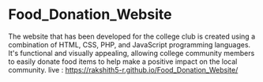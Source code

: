 # Food_Donation_Website
The website that has been developed for the college club is created using a combination of HTML, CSS, PHP, and JavaScript programming languages. It's functional and visually appealing, allowing college community members to easily donate food items to help make a positive impact on the local community.
live :  https://rakshith5-r.github.io/Food_Donation_Website/
